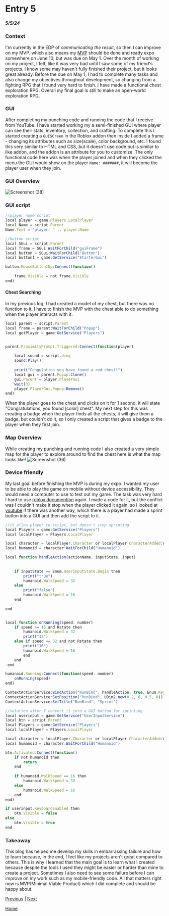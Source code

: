 # Entry 5
##### 5/5/24

### Context 
I'm currently in the EDP of *communicating the result*, so then I can improve on my MVP. which also means my [MVP](https://www.roblox.com/games/16620055741/FreeBlox-World) should be done and ready expo somewhere on June 10, but was due on May 1. Over the month of working on my project, I felt, like it was very bad until I saw some of my friend's projects. I know some may haven't fully finished their project, but it looks great already. Before the due on May 1, I had to complete many tasks and also change my objectives throughout development, so changing from a fighting RPG that I found very hard to finish. I have made a functional chest exploration RPG. Overall my final goal is still to make an open-world exploration RPG.

### GUI
After completing my punching code and running the code that I receive from YouTube. I have started working my a semi-finished GUI where player can see their stats, inventory, collection, and crafting. To complete this I started creating a `GUISCreen` in the Roblox addon then inside I added a frame - changing its attributes such as size(scale), color background, etc. I found this very similar to HTML and CSS, but it doesn't use code but is similar to like addon, and the addon is an attribute for you to customize. The only functional code here was when the player joined and when they clicked the menu the GUI would show on the player `Name: #######`, it will become the player user when they join. 

### GUI Overview
![Screenshot (38)](https://github.com/jimingz9380/apcsa-freedom-project/assets/91745086/fda42e0d-10ba-4ae2-8272-e197de841a79)


### GUI script
```js
//player name script
local player = game.Players.LocalPlayer
local Name = script.Parent
Name.Text = "player: " .. player.Name
```
```js
//button script
local SGui = script.Parent
local frame = SGui:WaitForChild("guiFrame")
local button = SGui:WaitForChild("Button")
local button1 = game:GetService("StarterGui")

button.MouseButton1Up:Connect(function()
	
	frame.Visible = not frame.Visible
end)
```



#### Chest Searching 
In my previous log, I had created a model of my chest, but there was no function to it. I have to finish the MVP with the chest able to do something when the player interacts with it. 
```js 
local parent = script.Parent
local frame = parent:WaitForChild("Popup")
local getPlayer = game:GetService("Players")


parent.ProximityPrompt.Triggered:Connect(function(player)
	
	local sound = script.ding
	sound:Play()
	
	print("Congulation you have found a red chest!")
	local gui = parent.Popup:Clone()
	gui.Parent = player.PlayerGui
	wait(3)
	player.PlayerGui.Popup:Remove()
end)
```
When the player goes to the chest and clicks on it for 1 second, it will state "Congratulations, you found [color] chest". My next step for this was creating a badge when the player finds all the chests, it will give them a badge, but couldn't do it, so I only created a script that gives a badge to the player when they first join.

### Map Overview
While creating my punching and running code I also created a very simple map for the player to explore around to find the chest here is what the map looks like!
![Screenshot (36)](https://github.com/jimingz9380/apcsa-freedom-project/assets/91745086/e3be0490-fffc-43c7-9cd2-d83299efc80b)

### Device friendly 

My last goal before finishing the MVP is during my expo. I wanted my user to be able to play the game on mobile without device accessibility. They would need a computer to use to test out my game. The task was very hard I hard to use [roblox documention](https://create.roblox.com/docs/input/mobile) again. I made a code for it, but the conflict was I couldn't make it stop when the player clicked it again, so I looked at [youtube](https://www.bing.com/videos/riverview/relatedvideo?&q=roblox+mobile+sprinting+&&mid=B06D85914961A36EFF27B06D85914961A36EFF27&&FORM=VRDGAR) if there was another way, which there is a player had made a sprint button into a GUI and then add the script to it. 

```js
//it allow player to script, but doesn't stop sprinting
local Players = game:GetService("Players")
local localPlayer = Players.LocalPlayer

local character = localPlayer.Character or localPlayer.CharacterAdded:Wait()
local humanoid = character:WaitForChild("Humanoid")

local function handleAction(actionName, inputState, input)
	
	
	if inputState == Enum.UserInputState.Begin then
		print("true")
		humanoid.WalkSpeed = 32
	else 
		print("false")
		humanoid.WalkSpeed = 16
	end
	
end


local function onRunning(speed: number)
	if speed >= 16 and Rstate then 
		humanoid.WalkSpeed = 32
		print("32")
	else if speed == 32 and not Rstate then 
		print("16")	
		humanoid.WalkSpeed = 16
		end
	end
-end

humanoid.Running:Connect(function(speed: number)
	onRunning(speed)
end)

ContextActionService:BindAction("RunBind", handleAction, true, Enum.KeyCode.LeftControl)
ContextActionService:SetPosition("RunBind", UDim2.new(0.2, 0, 0.5, 0))
ContextActionService:SetTitle("RunBind", "Sprint")

```
```js
//solution after I convert it into a GUI button for sprinting
local userinput = game:GetService("UserInputService")
local btn = script.Parent
local Players = game:GetService("Players")
local localPlayer = Players.LocalPlayer

local character = localPlayer.Character or localPlayer.CharacterAdded:Wait()
local humanoid = character:WaitForChild("Humanoid")

btn.Activated:Connect(function()	
	if not humanoid then
		return 
	end
	
	if humanoid.WalkSpeed == 16 then 
		humanoid.WalkSpeed = 32 
	else
		humanoid.WalkSpeed = 16
	end	
end)

if userinput.KeyboardEnabled then
	btn.Visible = false
else
	btn.Visible = true
end
```
### Takeaway 
This blog has helped me develop my skills in embarrassing failure and how to learn because, in the end, I feel like my projects aren't great compared to others. This is why I learned that the main goal is to learn what I created because despite the tools I used they might be easier or harder than mine to create a project. Sometimes I also need to see some failure before I can improve on my work such as my mobile-friendly code. All that matters right now is MVP(Minimal Viable Product) which I did complete and should be happy about.


[Previous](entry04.md) | [Next](entry06.md)

[Home](../README.md)
